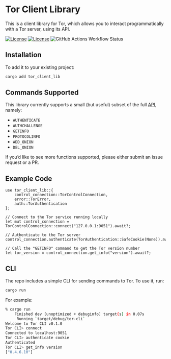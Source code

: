 # Tor Client Library

This is a client library for Tor, which allows you to interact programmatically with a Tor server, using its API.

[![License](https://img.shields.io/badge/license-Apache%202.0-blue?style=flat-square)](LICENSE-APACHE)
[![License](https://img.shields.io/badge/license-MIT-blue?style=flat-square)](LICENSE-MIT)
![GitHub Actions Workflow Status](https://img.shields.io/github/actions/workflow/status/jacklund/tor-client-lib/rust.yml)

## Installation

To add it to your existing project:

```bash
cargo add tor_client_lib
```

## Commands Supported

This library currently supports a small (but useful) subset of the full [API](https://github.com/torproject/torspec/blob/main/control-spec.txt), namely:

- `AUTHENTICATE`
- `AUTHCHALLENGE`
- `GETINFO`
- `PROTOCOLINFO`
- `ADD_ONION`
- `DEL_ONION`

If you’d like to see more functions supported, please either submit an issue request or a PR.

## Example Code

```rustuse tor_client_lib::{
use tor_client_lib::{
	control_connection::TorControlConnection,
    error::TorError,
    auth::TorAuthentication
};

// Connect to the Tor service running locally
let mut control_connection = TorControlConnection::connect("127.0.0.1:9051").await?;

// Authenticate to the Tor server
control_connection.authenticate(TorAuthentication::SafeCookie(None)).await?;

// Call the "GETINFO" command to get the Tor version number
let tor_version = control_connection.get_info("version").await?;
```

## CLI

The repo includes a simple CLI for sending commands to Tor. To use it, run:

```bash
cargo run
```

For example:

```bash
% cargo run
    Finished dev [unoptimized + debuginfo] target(s) in 0.07s
     Running `target/debug/tor-cli`
Welcome to Tor CLI v0.1.0
Tor CLI> connect
Connected to localhost:9051
Tor CLI> authenticate cookie
Authenticated
Tor CLI> get_info version
["0.4.6.10"]
```
